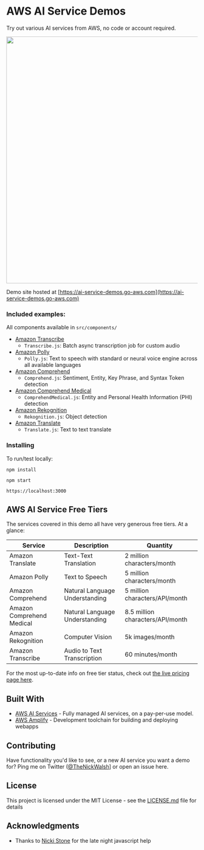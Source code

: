# AWS AI Service Demos

Try out various AI services from AWS, no code or account required. 

<img src="etc/thumbnail.png" width="650"/>

Demo site hosted at [https://ai-service-demos.go-aws.com](https://ai-service-demos.go-aws.com)

### Included examples:

All components available in `src/components/`

- [Amazon Transcribe](https://ai-service-demos.go-aws.com/transcribe)
    - `Transcribe.js`: Batch async transcription job for custom audio
- [Amazon Polly](https://ai-service-demos.go-aws.com/polly)
    - `Polly.js`: Text to speech with standard or neural voice engine across all available languages
- [Amazon Comprehend](https://ai-service-demos.go-aws.com/comprehend)
    - `Comprehend.js`: Sentiment, Entity, Key Phrase, and Syntax Token detection
- [Amazon Comprehend Medical](https://ai-service-demos.go-aws.com/comprehend-medical)
    - `ComprehendMedical.js`: Entity and Personal Health Information (PHI) detection
- [Amazon Rekognition](https://ai-service-demos.go-aws.com/rekognition)
    - `Rekognition.js`: Object detection
- [Amazon Translate](https://ai-service-demos.go-aws.com/translate)
    - `Translate.js`: Text to text translate

### Installing

To run/test locally:

`npm install`

`npm start`

`https://localhost:3000`

## AWS AI Service Free Tiers

The services covered in this demo all have very generous free tiers. At a glance:

| Service                   | Description                    | Quantity                         | 
|---------------------------|--------------------------------|----------------------------------|
| Amazon Translate          | Text-Text Translation          | 2 million characters/month       |
| Amazon Polly              | Text to Speech                 | 5 million characters/month       |
| Amazon Comprehend         | Natural Language Understanding | 5 million characters/API/month   | 
| Amazon Comprehend Medical | Natural Language Understanding | 8.5 million characters/API/month |
| Amazon Rekognition        | Computer Vision                | 5k images/month                  | 
| Amazon Transcribe         | Audio to Text Transcription    | 60 minutes/month                 |  

For the most up-to-date info on free tier status, check out [the live pricing page here](https://aws.amazon.com/free/).

## Built With

* [AWS AI Services](https://aws.amazon.com/machine-learning/ai-services/) - Fully managed AI services, on a pay-per-use model.
* [AWS Amplify](https://aws.amazon.com/amplify/) - Development toolchain for building and deploying webapps

## Contributing

Have functionality you'd like to see, or a new AI service you want a demo for? Ping me on Twitter ([@TheNickWalsh](https://twitter.com/thenickwalsh)] or open an issue here.

## License

This project is licensed under the MIT License - see the [LICENSE.md](LICENSE.md) file for details

## Acknowledgments

* Thanks to [Nicki Stone](https://twitter.com/kneekey23) for the late night javascript help
